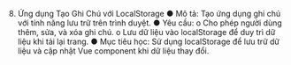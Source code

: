 8. Ứng dụng Tạo Ghi Chú với LocalStorage
●	Mô tả: Tạo ứng dụng ghi chú với tính năng lưu trữ trên trình duyệt.
●	Yêu cầu:
    o	Cho phép người dùng thêm, sửa, và xóa ghi chú.
    o	Lưu dữ liệu vào localStorage để duy trì dữ liệu khi tải lại trang.
●	Mục tiêu học: Sử dụng localStorage để lưu trữ dữ liệu và cập nhật Vue component khi dữ liệu thay đổi.
